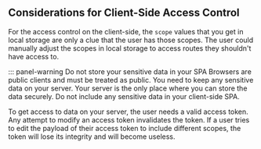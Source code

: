 ## Considerations for Client-Side Access Control

For the access control on the client-side, the `scope` values that you get in local storage are only a clue that the user has those scopes. The user could manually adjust the scopes in local storage to access routes they shouldn't have access to. 

::: panel-warning Do not store your sensitive data in your SPA
Browsers are public clients and must be treated as public. You need to keep any sensitive data on your server. Your server is the only place where you can store the data securely.  Do not include any sensitive data in your client-side SPA. 

To get access to data on your server, the user needs a valid access token. Any attempt to modify an access token invalidates the token. If a user tries to edit the payload of their access token to include different scopes, the token will lose its integrity and will become useless.